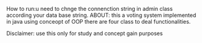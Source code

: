 How to run:u need to chnge the connenction string in admin class according your data base string.
ABOUT:
this a voting system implemented in java using conceopt of OOP there are four class to deal functionalities.

Disclaimer:
use this only for study and concept gain purposes
